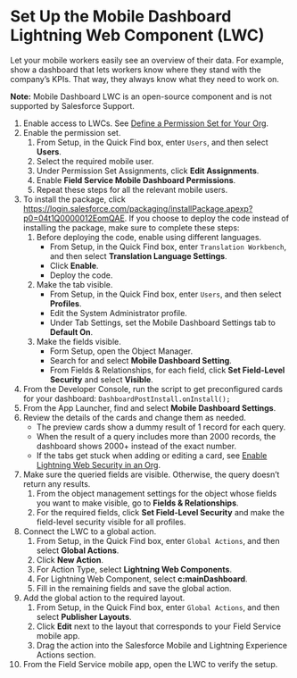 # Set Up the Mobile Dashboard Lightning Web Component (LWC)

Let your mobile workers easily see an overview of their data. For example, show a dashboard that lets workers know where they stand with the company’s KPIs. That way, they always know what they need to work on.

**Note:** Mobile Dashboard LWC is an open-source component and is not supported by Salesforce Support.

1. Enable access to LWCs. See [Define a Permission Set for Your Org](https://developer.salesforce.com/docs/atlas.en-us.mobile_offline.meta/mobile_offline/quickstart_lwc_action_org_setup.htm#quickstart_lwc_action_org_setup_create_permset).
2. Enable the permission set.
   1. From Setup, in the Quick Find box, enter `Users`, and then select **Users**.
   2. Select the required mobile user.
   3. Under Permission Set Assignments, click **Edit Assignments**.
   4. Enable **Field Service Mobile Dashboard Permissions**.
   5. Repeat these steps for all the relevant mobile users.
3. To install the package, click https://login.salesforce.com/packaging/installPackage.apexp?p0=04t1Q0000012EomQAE. If you choose to deploy the code instead of installing the package, make sure to complete these steps:
   1. Before deploying the code, enable using different languages.
      - From Setup, in the Quick Find box, enter `Translation Workbench`, and then select **Translation Language Settings**.
      - Click **Enable**.
      - Deploy the code.
   2. Make the tab visible.
      - From Setup, in the Quick Find box, enter `Users`, and then select **Profiles**.
      - Edit the System Administrator profile.
      - Under Tab Settings, set the Mobile Dashboard Settings tab to **Default On**.
   3. Make the fields visible.
      - Form Setup, open the Object Manager.
      - Search for and select **Mobile Dashboard Setting**.
      - From Fields & Relationships, for each field, click **Set Field-Level Security** and select **Visible**.
4. From the Developer Console, run the script to get preconfigured cards for your dashboard: `DashboardPostInstall.onInstall();`
5. From the App Launcher, find and select **Mobile Dashboard Settings**.
6. Review the details of the cards and change them as needed.
   - The preview cards show a dummy result of 1 record for each query.
   - When the result of a query includes more than 2000 records, the dashboard shows 2000+ instead of the exact number.
   - If the tabs get stuck when adding or editing a card, see [Enable Lightning Web Security in an Org](https://developer.salesforce.com/docs/component-library/documentation/en/lwc/lwc.security_lwsec_enable).
7. Make sure the queried fields are visible. Otherwise, the query doesn’t return any results.
   1. From the object management settings for the object whose fields you want to make visible, go to **Fields & Relationships**.
   2. For the required fields, click **Set Field-Level Security** and make the field-level security visible for all profiles.
8. Connect the LWC to a global action.
   1. From Setup, in the Quick Find box, enter `Global Actions`, and then select **Global Actions**.
   2. Click **New Action**.
   3. For Action Type, select **Lightning Web Components**.
   4. For Lightning Web Component, select **c:mainDashboard**.
   5. Fill in the remaining fields and save the global action.
9. Add the global action to the required layout.
   1. From Setup, in the Quick Find box, enter `Global Actions`, and then select **Publisher Layouts**.
   2. Click **Edit** next to the layout that corresponds to your Field Service mobile app.
   3. Drag the action into the Salesforce Mobile and Lightning Experience Actions section.
10. From the Field Service mobile app, open the LWC to verify the setup.
